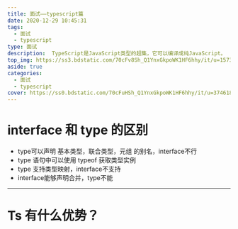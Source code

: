```yaml
---
title: 面试——typescript篇
date: 2020-12-29 10:45:31
tags: 
  - 面试
  - typescript
type: 面试                                                                 # 标签、分类
description:  TypeScript是JavaScript类型的超集，它可以编译成纯JavaScript。
top_img: https://ss3.bdstatic.com/70cFv8Sh_Q1YnxGkpoWK1HF6hhy/it/u=1573783262,3178598711&fm=26&gp=0.jpg             # 文章的顶部图片
aside: true                                                                         # 展示文章侧边栏(默认为true)
categories: 
  - 面试
  - typescript                                                                 # 文章标签
cover: https://ss0.bdstatic.com/70cFuHSh_Q1YnxGkpoWK1HF6hhy/it/u=3746182100,898429560&fm=26&gp=0.jpg                 # 文章的缩略图（用在首页）
---
```


# interface 和 type 的区别
  * type可以声明 基本类型，联合类型，元组 的别名，interface不行
  * type 语句中可以使用 typeof 获取类型实例
  * type 支持类型映射，interface不支持
  * interface能够声明合并，type不能
---

# Ts 有什么优势？

